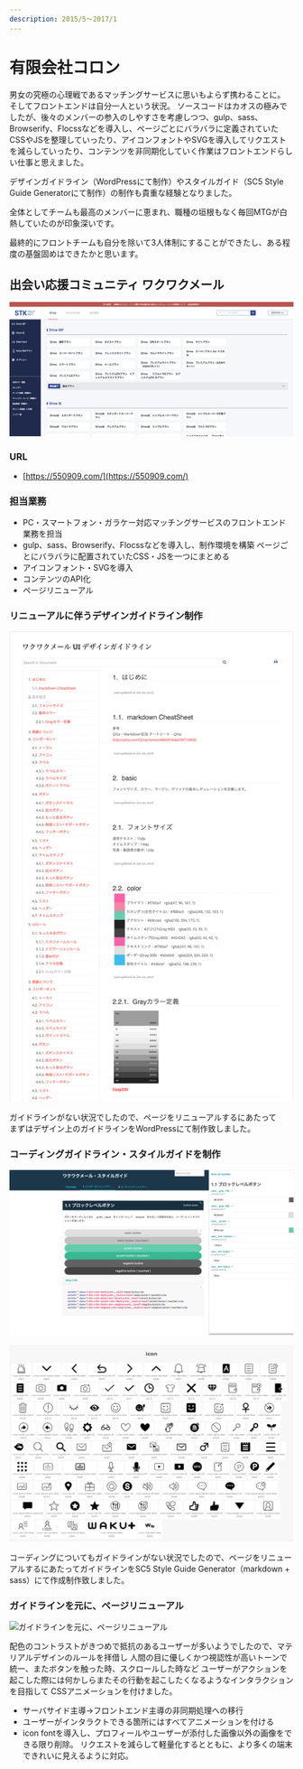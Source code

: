 ```yaml
---
description: 2015/5～2017/1
---
```


# 有限会社コロン

男女の究極の心理戦であるマッチングサービスに思いもよらず携わることに。 そしてフロントエンドは自分一人という状況。 ソースコードはカオスの極みでしたが、後々のメンバーの参入のしやすさを考慮しつつ、gulp、sass、Browserify、Flocssなどを導入し、ページごとにバラバラに定義されていたCSSやJSを整理していったり、アイコンフォントやSVGを導入してリクエストを減らしていったり、コンテンツを非同期化していく作業はフロントエンドらしい仕事と思えました。

デザインガイドライン（WordPressにて制作）やスタイルガイド（SC5 Style Guide Generatorにて制作）の制作も貴重な経験となりました。

全体としてチームも最高のメンバーに恵まれ、職種の垣根もなく毎回MTGが白熱していたのが印象深いです。

最終的にフロントチームも自分を除いて3人体制にすることができたし、ある程度の基盤固めはできたかと思います。

## 出会い応援コミュニティ ワクワクメール

![&#x51FA;&#x4F1A;&#x3044;&#x5FDC;&#x63F4;&#x30B3;&#x30DF;&#x30E5;&#x30CB;&#x30C6;&#x30A3; &#x30EF;&#x30AF;&#x30EF;&#x30AF;&#x30E1;&#x30FC;&#x30EB;](../.gitbook/assets/image%20%2812%29.png)

### URL

* [https://550909.com/](https://550909.com/)

### 担当業務

* PC・スマートフォン・ガラケー対応マッチングサービスのフロントエンド業務を担当
* gulp、sass、Browserify、Flocssなどを導入し、制作環境を構築 ページごとにバラバラに配置されていたCSS・JSを一つにまとめる
* アイコンフォント・SVGを導入
* コンテンツのAPI化
* ページリニューアル

### リニューアルに伴うデザインガイドライン制作

![&#x30C7;&#x30B6;&#x30A4;&#x30F3;&#x30AC;&#x30A4;&#x30C9;&#x30E9;&#x30A4;&#x30F3;](../.gitbook/assets/image%20%2825%29.png)

ガイドラインがない状況でしたので、ページをリニューアルするにあたって  
まずはデザイン上のガイドラインをWordPressにて制作致しました。

### コーディングガイドライン・スタイルガイドを制作

![&#x30B3;&#x30FC;&#x30C7;&#x30A3;&#x30F3;&#x30B0;&#x30AC;&#x30A4;&#x30C9;&#x30E9;&#x30A4;&#x30F3;&#x30FB;&#x30B9;&#x30BF;&#x30A4;&#x30EB;&#x30AC;&#x30A4;&#x30C9;](../.gitbook/assets/image%20%285%29.png)

![&#x30A2;&#x30A4;&#x30B3;&#x30F3;&#x30D5;&#x30A9;&#x30F3;&#x30C8;&#x30EA;&#x30B9;&#x30C8;](../.gitbook/assets/image%20%2819%29.png)

コーディングについてもガイドラインがない状況でしたので、ページをリニューアルするにあたってガイドラインをSC5 Style Guide Generator（markdown + sass）にて作成制作致しました。

### ガイドラインを元に、ページリニューアル 

![&#x30AC;&#x30A4;&#x30C9;&#x30E9;&#x30A4;&#x30F3;&#x3092;&#x5143;&#x306B;&#x3001;&#x30DA;&#x30FC;&#x30B8;&#x30EA;&#x30CB;&#x30E5;&#x30FC;&#x30A2;&#x30EB; ](../.gitbook/assets/image%20%2810%29.png)

配色のコントラストがきつめで抵抗のあるユーザーが多いようでしたので、マテリアルデザインのルールを拝借し 人間の目に優しくかつ視認性が高いトーンで統一、またボタンを触った時、スクロールした時など ユーザーがアクションを起こした際には何かしらまたその行動を起こしたくなるようなインタラクションを目指して CSSアニメーションを付けました。

* サーバサイド主導→フロントエンド主導の非同期処理への移行
* ユーザーがインタラクトできる箇所にはすべてアニメーションを付ける
* icon fontを導入し、プロフィールやユーザーが添付した画像以外の画像をできる限り削除。  リクエストを減らして軽量化するとともに、より多くの端末できれいに見えるように対応。



